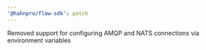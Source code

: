 ```yaml
---
'@hahnpro/flow-sdk': patch
---
```


Removed support for configuring AMQP and NATS connections via environment variables
